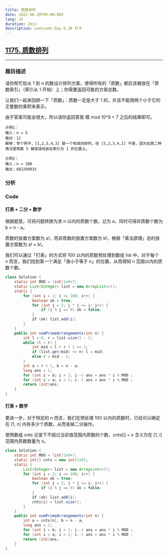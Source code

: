 ```yaml
---
title: 质数排列
date: 2022-06-30T09:00:00Z
lang: zh
duration: 2min
description: Leetcode Day 6.30 打卡
---
```


## [1175. 质数排列](https://leetcode.cn/problems/prime-arrangements/)
***
### 题目描述
请你帮忙给从 1 到 n 的数设计排列方案，使得所有的「质数」都应该被放在「质数索引」（索引从 1 开始）上；你需要返回可能的方案总数。

让我们一起来回顾一下「质数」：质数一定是大于 1 的，并且不能用两个小于它的正整数的乘积来表示。

由于答案可能会很大，所以请你返回答案 模 mod 10^9 + 7 之后的结果即可。

```
示例1：
输入：n = 5
输出：12
解释：举个例子，[1,2,5,4,3] 是一个有效的排列，但 [5,2,3,4,1] 不是，因为在第二种情况里质数 5 被错误地放在索引为 1 的位置上。

示例2：
输入：n = 100
输出：682289015
```

### 分析

### Code
#### 打表 + 二分 + 数学
根据题意，可将问题转换为求 n 以内的质数个数，记为 a，同时可得非质数个数为 b = n - a。

质数的放置方案数为 a!，而非质数的放置方案数为 b!，根据「乘法原理」总的放置方案数为 a! × b!。

我们可以通过「打表」的方式将 100 以内的质数预处理到数组 list 中，对于每个 n 而言，我们找到第一个满足「值小于等于 n」的位置，从而得知 n 范围以内的质数个数。

```java
class Solution {
    static int MOD = (int)1e9+7;
    static List<Integer> list = new ArrayList<>();
    static {
        for (int i = 2; i <= 100; i++) {
            boolean ok = true;
            for (int j = 2; j * j <= i; j++) {
                if (i % j == 0) ok = false;
            }
            if (ok) list.add(i);
        }
    }
    public int numPrimeArrangements(int n) {
        int l = 0, r = list.size() - 1;
        while (l < r) {
            int mid = l + r + 1 >> 1;
            if (list.get(mid) <= n) l = mid;
            else r = mid - 1;
        }
        int a = r + 1, b = n - a;
        long ans = 1;
        for (int i = b; i > 1; i--) ans = ans * i % MOD ;
        for (int i = a; i > 1; i--) ans = ans * i % MOD ;
        return (int)ans;
    }
}
```

#### 打表 + 数学
更进一步，对于特定的 n 而言，我们在预处理 100 以内的质数时，已经可以确定在 [1, n] 内有多少个质数，从而省掉二分操作。

使用数组 cnts 记录下不超过当前值范围内质数的个数，cnts[i] = x 含义为在 [1, i] 范围内质数数量为 x。

```java
class Solution {
    static int MOD = (int)1e9+7;
    static int[] cnts = new int[110];
    static {
        List<Integer> list = new ArrayList<>();
        for (int i = 2; i <= 100; i++) {
            boolean ok = true;
            for (int j = 2; j * j <= i; j++) {
                if (i % j == 0) ok = false;
            }
            if (ok) list.add(i);
            cnts[i] = list.size();
        }
    }
    public int numPrimeArrangements(int n) {
        int a = cnts[n], b = n - a;
        long ans = 1;
        for (int i = b; i > 1; i--) ans = ans * i % MOD ;
        for (int i = a; i > 1; i--) ans = ans * i % MOD ;
        return (int)ans;
    }
}
```
